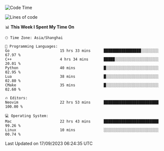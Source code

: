 <!--START_SECTION:waka-->
![Code Time](http://img.shields.io/badge/Code%20Time-1%2C590%20hrs%2029%20mins-blue)

![Lines of code](https://img.shields.io/badge/From%20Hello%20World%20I%27ve%20Written-286.3%20thousand%20lines%20of%20code-blue)

📊 **This Week I Spent My Time On** 

```text
🕑︎ Time Zone: Asia/Shanghai

💬 Programming Languages: 
Go                       15 hrs 33 mins      █████████████████░░░░░░░░   67.97 % 
C++                      4 hrs 34 mins       █████░░░░░░░░░░░░░░░░░░░░   20.01 % 
Python                   40 mins             █░░░░░░░░░░░░░░░░░░░░░░░░   02.95 % 
Lua                      38 mins             █░░░░░░░░░░░░░░░░░░░░░░░░   02.80 % 
CMake                    35 mins             █░░░░░░░░░░░░░░░░░░░░░░░░   02.60 % 

🔥 Editors: 
Neovim                   22 hrs 53 mins      █████████████████████████   100.00 % 

💻 Operating System: 
Mac                      22 hrs 43 mins      █████████████████████████   99.26 % 
Linux                    10 mins             ░░░░░░░░░░░░░░░░░░░░░░░░░   00.74 % 
```


 Last Updated on 17/09/2023 06:24:35 UTC
<!--END_SECTION:waka-->
